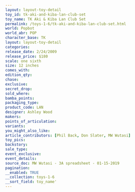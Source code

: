 ```yaml
---
layout: layout-toy-detail 
toy_id: tk-aki-and-kiba-lan-club-set
toy_name: TK Aki & Kiba Lan Club Set
permalink: /toys-1-6/tk-aki-and-kiba-lan-club-set.html
world: Popbot
world_abr: POP
character_base: TK
layout: layout-toy-detail
categories: 
release_date: 2/24/2009
release_price: $180 
scale: one sixth
size: 12 inches
comes_with: 
edition_qty: 
chase: 
exclusive: 
secret_drop: 
sold_where: 
bamba_points: 
packaging_type: 
product_code: LAN
designer: Ashley Wood
makers: 
points_of_articulation: 
variants: 
you_might_also_like: 
article_contributors: [Phil Back, Don Slater, MW Wutasi]
toy_pics: 
backstory: 
sale_type: 
event_exclusive: 
event_details: 
source_doc: MW Wutasi - 3A spreadsheet - 01-15-2019
pagination: 
__enabled: TRUE
__collection: toys-1-6
__sort_field: toy_name'
---
```


